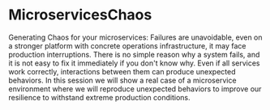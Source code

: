 # MicroservicesChaos
Generating Chaos for your microservices: Failures are unavoidable, even on a stronger platform with concrete operations infrastructure, it may face production interruptions. There is no simple reason why a system fails, and it is not easy to fix it immediately if you don't know why. Even if all services work correctly, interactions between them can produce unexpected behaviors. In this session we will show a real case of a microservice environment where we will reproduce unexpected behaviors to improve our resilience to withstand extreme production conditions.
